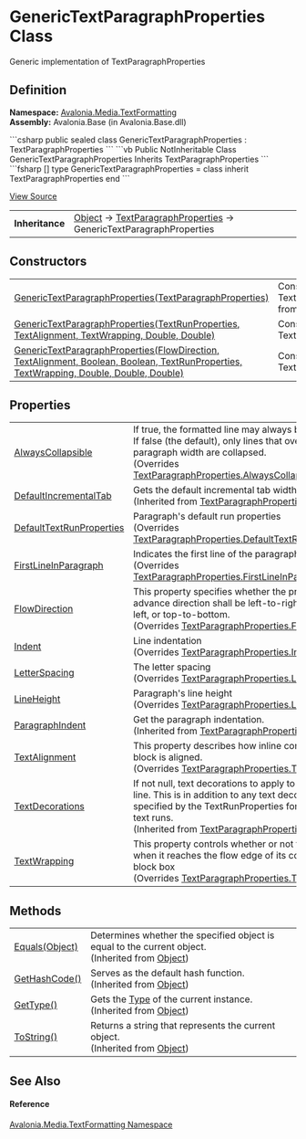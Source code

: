 # GenericTextParagraphProperties Class


Generic implementation of TextParagraphProperties



## Definition
**Namespace:** <a href="N_Avalonia_Media_TextFormatting">Avalonia.Media.TextFormatting</a>  
**Assembly:** Avalonia.Base (in Avalonia.Base.dll)

<Tabs groupId="api-code-preview">
<TabItem value="csharp" label="C#">
```csharp
public sealed class GenericTextParagraphProperties : TextParagraphProperties
```
</TabItem>
<TabItem value="vb" label="VB">
```vb
Public NotInheritable Class GenericTextParagraphProperties
	Inherits TextParagraphProperties
```
</TabItem>
<TabItem value="fsharp" label="F#">
```fsharp
[<SealedAttribute>]
type GenericTextParagraphProperties = 
    class
        inherit TextParagraphProperties
    end
```
</TabItem>
</Tabs>



<a href="https://github.com/AvaloniaUI/Avalonia/tree/master/src/Avalonia.Base/Media/TextFormatting/GenericTextParagraphProperties.cs" title="View the source code">View Source</a>

<table>
<tr><td><strong>Inheritance</strong></td><td><a href="https://learn.microsoft.com/dotnet/api/system.object" target="_blank" rel="noopener noreferrer">Object</a>  →  <a href="T_Avalonia_Media_TextFormatting_TextParagraphProperties">TextParagraphProperties</a>  →  GenericTextParagraphProperties</td></tr>
</table>



## Constructors
<table>
<tr>
<td><a href="M_Avalonia_Media_TextFormatting_GenericTextParagraphProperties__ctor_1">GenericTextParagraphProperties(TextParagraphProperties)</a></td>
<td>Constructing TextParagraphProperties from another one</td>
</tr>
<tr>
<td><a href="M_Avalonia_Media_TextFormatting_GenericTextParagraphProperties__ctor_2">GenericTextParagraphProperties(TextRunProperties, TextAlignment, TextWrapping, Double, Double)</a></td>
<td>Constructing TextParagraphProperties</td>
</tr>
<tr>
<td><a href="M_Avalonia_Media_TextFormatting_GenericTextParagraphProperties__ctor">GenericTextParagraphProperties(FlowDirection, TextAlignment, Boolean, Boolean, TextRunProperties, TextWrapping, Double, Double, Double)</a></td>
<td>Constructing TextParagraphProperties</td>
</tr>
</table>

## Properties
<table>
<tr>
<td><a href="P_Avalonia_Media_TextFormatting_GenericTextParagraphProperties_AlwaysCollapsible">AlwaysCollapsible</a></td>
<td>If true, the formatted line may always be collapsed. If false (the default), only lines that overflow the paragraph width are collapsed.<br />(Overrides <a href="P_Avalonia_Media_TextFormatting_TextParagraphProperties_AlwaysCollapsible">TextParagraphProperties.AlwaysCollapsible</a>)</td>
</tr>
<tr>
<td><a href="P_Avalonia_Media_TextFormatting_TextParagraphProperties_DefaultIncrementalTab">DefaultIncrementalTab</a></td>
<td>Gets the default incremental tab width.<br />(Inherited from <a href="T_Avalonia_Media_TextFormatting_TextParagraphProperties">TextParagraphProperties</a>)</td>
</tr>
<tr>
<td><a href="P_Avalonia_Media_TextFormatting_GenericTextParagraphProperties_DefaultTextRunProperties">DefaultTextRunProperties</a></td>
<td>Paragraph's default run properties<br />(Overrides <a href="P_Avalonia_Media_TextFormatting_TextParagraphProperties_DefaultTextRunProperties">TextParagraphProperties.DefaultTextRunProperties</a>)</td>
</tr>
<tr>
<td><a href="P_Avalonia_Media_TextFormatting_GenericTextParagraphProperties_FirstLineInParagraph">FirstLineInParagraph</a></td>
<td>Indicates the first line of the paragraph.<br />(Overrides <a href="P_Avalonia_Media_TextFormatting_TextParagraphProperties_FirstLineInParagraph">TextParagraphProperties.FirstLineInParagraph</a>)</td>
</tr>
<tr>
<td><a href="P_Avalonia_Media_TextFormatting_GenericTextParagraphProperties_FlowDirection">FlowDirection</a></td>
<td>This property specifies whether the primary text advance direction shall be left-to-right, right-to-left, or top-to-bottom.<br />(Overrides <a href="P_Avalonia_Media_TextFormatting_TextParagraphProperties_FlowDirection">TextParagraphProperties.FlowDirection</a>)</td>
</tr>
<tr>
<td><a href="P_Avalonia_Media_TextFormatting_GenericTextParagraphProperties_Indent">Indent</a></td>
<td>Line indentation<br />(Overrides <a href="P_Avalonia_Media_TextFormatting_TextParagraphProperties_Indent">TextParagraphProperties.Indent</a>)</td>
</tr>
<tr>
<td><a href="P_Avalonia_Media_TextFormatting_GenericTextParagraphProperties_LetterSpacing">LetterSpacing</a></td>
<td>The letter spacing<br />(Overrides <a href="P_Avalonia_Media_TextFormatting_TextParagraphProperties_LetterSpacing">TextParagraphProperties.LetterSpacing</a>)</td>
</tr>
<tr>
<td><a href="P_Avalonia_Media_TextFormatting_GenericTextParagraphProperties_LineHeight">LineHeight</a></td>
<td>Paragraph's line height<br />(Overrides <a href="P_Avalonia_Media_TextFormatting_TextParagraphProperties_LineHeight">TextParagraphProperties.LineHeight</a>)</td>
</tr>
<tr>
<td><a href="P_Avalonia_Media_TextFormatting_TextParagraphProperties_ParagraphIndent">ParagraphIndent</a></td>
<td>Get the paragraph indentation.<br />(Inherited from <a href="T_Avalonia_Media_TextFormatting_TextParagraphProperties">TextParagraphProperties</a>)</td>
</tr>
<tr>
<td><a href="P_Avalonia_Media_TextFormatting_GenericTextParagraphProperties_TextAlignment">TextAlignment</a></td>
<td>This property describes how inline content of a block is aligned.<br />(Overrides <a href="P_Avalonia_Media_TextFormatting_TextParagraphProperties_TextAlignment">TextParagraphProperties.TextAlignment</a>)</td>
</tr>
<tr>
<td><a href="P_Avalonia_Media_TextFormatting_TextParagraphProperties_TextDecorations">TextDecorations</a></td>
<td>If not null, text decorations to apply to all runs in the line. This is in addition to any text decorations specified by the TextRunProperties for individual text runs.<br />(Inherited from <a href="T_Avalonia_Media_TextFormatting_TextParagraphProperties">TextParagraphProperties</a>)</td>
</tr>
<tr>
<td><a href="P_Avalonia_Media_TextFormatting_GenericTextParagraphProperties_TextWrapping">TextWrapping</a></td>
<td>This property controls whether or not text wraps when it reaches the flow edge of its containing block box<br />(Overrides <a href="P_Avalonia_Media_TextFormatting_TextParagraphProperties_TextWrapping">TextParagraphProperties.TextWrapping</a>)</td>
</tr>
</table>

## Methods
<table>
<tr>
<td><a href="https://learn.microsoft.com/dotnet/api/system.object.equals#system-object-equals(system-object)" target="_blank" rel="noopener noreferrer">Equals(Object)</a></td>
<td>Determines whether the specified object is equal to the current object.<br />(Inherited from <a href="https://learn.microsoft.com/dotnet/api/system.object" target="_blank" rel="noopener noreferrer">Object</a>)</td>
</tr>
<tr>
<td><a href="https://learn.microsoft.com/dotnet/api/system.object.gethashcode" target="_blank" rel="noopener noreferrer">GetHashCode()</a></td>
<td>Serves as the default hash function.<br />(Inherited from <a href="https://learn.microsoft.com/dotnet/api/system.object" target="_blank" rel="noopener noreferrer">Object</a>)</td>
</tr>
<tr>
<td><a href="https://learn.microsoft.com/dotnet/api/system.object.gettype" target="_blank" rel="noopener noreferrer">GetType()</a></td>
<td>Gets the <a href="https://learn.microsoft.com/dotnet/api/system.type" target="_blank" rel="noopener noreferrer">Type</a> of the current instance.<br />(Inherited from <a href="https://learn.microsoft.com/dotnet/api/system.object" target="_blank" rel="noopener noreferrer">Object</a>)</td>
</tr>
<tr>
<td><a href="https://learn.microsoft.com/dotnet/api/system.object.tostring" target="_blank" rel="noopener noreferrer">ToString()</a></td>
<td>Returns a string that represents the current object.<br />(Inherited from <a href="https://learn.microsoft.com/dotnet/api/system.object" target="_blank" rel="noopener noreferrer">Object</a>)</td>
</tr>
</table>

## See Also


#### Reference
<a href="N_Avalonia_Media_TextFormatting">Avalonia.Media.TextFormatting Namespace</a>  

